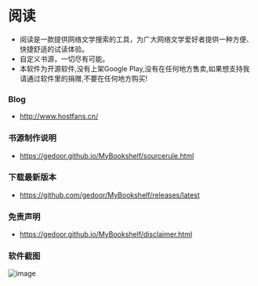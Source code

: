 # 阅读
- 阅读是一款提供网络文学搜索的工具，为广大网络文学爱好者提供一种方便、快捷舒适的试读体验。
- 自定义书源，一切尽有可能。
- 本软件为开源软件,没有上架Google Play,没有在任何地方售卖,如果想支持我请通过软件里的捐赠,不要在任何地方购买!

### Blog
- http://www.hostfans.cn/

### 书源制作说明
- https://gedoor.github.io/MyBookshelf/sourcerule.html

### 下载最新版本
- https://github.com/gedoor/MyBookshelf/releases/latest

### 免责声明
- https://gedoor.github.io/MyBookshelf/disclaimer.html

### 软件截图
![image](https://gedoor.github.io/MyBookshelf/image/mybookshelf.jpg)

